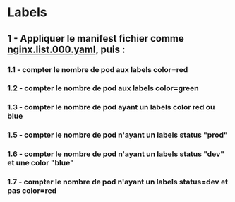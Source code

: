 
# Labels 

## 1 - Appliquer le manifest  fichier comme [nginx.list.000.yaml](nginx.list.000.yaml), puis :

### 1.1 - compter le nombre de pod aux labels color=red

### 1.2 - compter le nombre de pod aux labels color=green

### 1.3 - compter le nombre de pod ayant un labels color red ou blue

### 1.5 - compter le nombre de pod n'ayant un labels status "prod"

### 1.6 - compter le nombre de pod n'ayant un labels status "dev" et une color "blue"

### 1.7 - compter le nombre de pod n'ayant un labels status=dev et pas color=red

